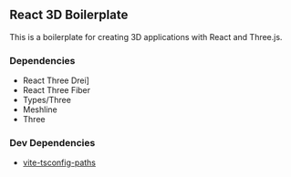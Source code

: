 ## React 3D Boilerplate

This is a boilerplate for creating 3D applications with React and Three.js. 

### Dependencies

- React Three Drei]
- React Three Fiber
- Types/Three
- Meshline
- Three

### Dev Dependencies

- [vite-tsconfig-paths](https://github.com/aleclarson/vite-tsconfig-paths)
